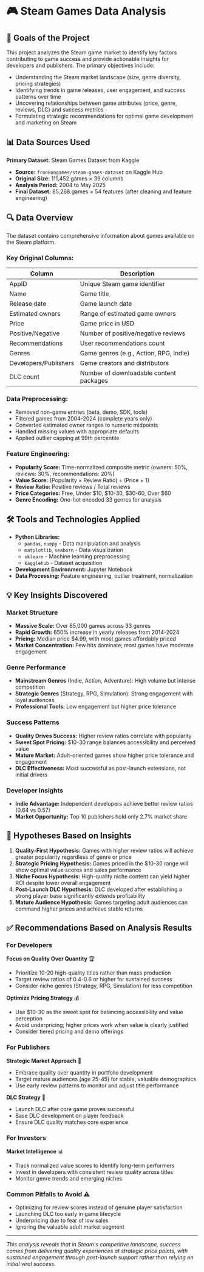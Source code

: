 # 🎮 Steam Games Data Analysis

## 🎯 Goals of the Project

This project analyzes the Steam game market to identify key factors contributing to game success and provide actionable insights for developers and publishers. The primary objectives include:

- Understanding the Steam market landscape (size, genre diversity, pricing strategies)
- Identifying trends in game releases, user engagement, and success patterns over time
- Uncovering relationships between game attributes (price, genre, reviews, DLC) and success metrics
- Formulating strategic recommendations for optimal game development and marketing on Steam

## 📊 Data Sources Used

**Primary Dataset:** Steam Games Dataset from Kaggle
- **Source:** `fronkongames/steam-games-dataset` on Kaggle Hub
- **Original Size:** 111,452 games × 39 columns
- **Analysis Period:** 2004 to May 2025
- **Final Dataset:** 85,268 games × 54 features (after cleaning and feature engineering)

## 🔍 Data Overview

The dataset contains comprehensive information about games available on the Steam platform.

### Key Original Columns:
| Column | Description |
|--------|-------------|
| AppID | Unique Steam game identifier |
| Name | Game title |
| Release date | Game launch date |
| Estimated owners | Range of estimated game owners |
| Price | Game price in USD |
| Positive/Negative | Number of positive/negative reviews |
| Recommendations | User recommendations count |
| Genres | Game genres (e.g., Action, RPG, Indie) |
| Developers/Publishers | Game creators and distributors |
| DLC count | Number of downloadable content packages |

### Data Preprocessing:
- Removed non-game entries (beta, demo, SDK, tools)
- Filtered games from 2004-2024 (complete years only)
- Converted estimated owner ranges to numeric midpoints
- Handled missing values with appropriate defaults
- Applied outlier capping at 99th percentile

### Feature Engineering:
- **Popularity Score:** Time-normalized composite metric (owners: 50%, reviews: 30%, recommendations: 20%)
- **Value Score:** (Popularity × Review Ratio) ÷ (Price + 1)
- **Review Ratio:** Positive reviews / Total reviews
- **Price Categories:** Free, Under $10, $10-30, $30-60, Over $60
- **Genre Encoding:** One-hot encoded 33 genres for analysis

## 🛠️ Tools and Technologies Applied

- **Python Libraries:**
  - `pandas`, `numpy` - Data manipulation and analysis
  - `matplotlib`, `seaborn` - Data visualization  
  - `sklearn` - Machine learning preprocessing
  - `kagglehub` - Dataset acquisition
- **Development Environment:** Jupyter Notebook
- **Data Processing:** Feature engineering, outlier treatment, normalization

## 💡 Key Insights Discovered

### Market Structure
- **Massive Scale:** Over 85,000 games across 33 genres
- **Rapid Growth:** 650% increase in yearly releases from 2014-2024
- **Pricing:** Median price $4.99, with most games affordably priced
- **Market Concentration:** Few hits dominate; most games have moderate engagement

### Genre Performance
- **Mainstream Genres** (Indie, Action, Adventure): High volume but intense competition
- **Strategic Genres** (Strategy, RPG, Simulation): Strong engagement with loyal audiences
- **Professional Tools:** Low engagement but higher price tolerance

### Success Patterns
- **Quality Drives Success:** Higher review ratios correlate with popularity
- **Sweet Spot Pricing:** $10-30 range balances accessibility and perceived value
- **Mature Market:** Adult-oriented games show higher price tolerance and engagement
- **DLC Effectiveness:** Most successful as post-launch extensions, not initial drivers

### Developer Insights
- **Indie Advantage:** Independent developers achieve better review ratios (0.64 vs 0.57)
- **Market Opportunity:** Top 10 publishers hold only 2.7% market share

## 🧠 Hypotheses Based on Insights

1. **Quality-First Hypothesis:** Games with higher review ratios will achieve greater popularity regardless of genre or price
2. **Strategic Pricing Hypothesis:** Games priced in the $10-30 range will show optimal value scores and sales performance
3. **Niche Focus Hypothesis:** High-quality niche content can yield higher ROI despite lower overall engagement
4. **Post-Launch DLC Hypothesis:** DLC developed after establishing a strong player base significantly extends profitability
5. **Mature Audience Hypothesis:** Games targeting adult audiences can command higher prices and achieve stable returns

## ✅ Recommendations Based on Analysis Results

### For Developers
**Focus on Quality Over Quantity** 🏆
- Prioritize 10-20 high-quality titles rather than mass production
- Target review ratios of 0.4-0.6 or higher for sustained success
- Consider niche genres (Strategy, RPG, Simulation) for less competition

**Optimize Pricing Strategy** 💰
- Use $10-30 as the sweet spot for balancing accessibility and value perception
- Avoid underpricing; higher prices work when value is clearly justified
- Consider tiered pricing and demo offerings

### For Publishers
**Strategic Market Approach** 🎯
- Embrace quality over quantity in portfolio development
- Target mature audiences (age 25-45) for stable, valuable demographics
- Use early review patterns to monitor and adjust title performance

**DLC Strategy** 🚀
- Launch DLC after core game proves successful
- Base DLC development on player feedback
- Ensure DLC quality matches core experience

### For Investors
**Market Intelligence** 📊
- Track normalized value scores to identify long-term performers  
- Invest in developers with consistent review quality across titles
- Monitor genre trends and emerging niches

### Common Pitfalls to Avoid ⚠️
- Optimizing for review scores instead of genuine player satisfaction
- Launching DLC too early in game lifecycle
- Underpricing due to fear of low sales
- Ignoring the valuable adult market segment

---

*This analysis reveals that in Steam's competitive landscape, success comes from delivering quality experiences at strategic price points, with sustained engagement through post-launch support rather than relying on initial viral success.*
